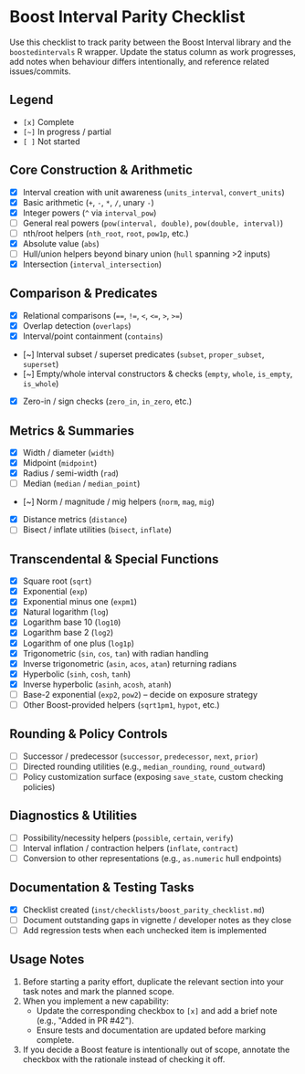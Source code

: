 # Boost Interval Parity Checklist

Use this checklist to track parity between the Boost Interval library and the `boostedintervals` R wrapper. Update the status column as work progresses, add notes when behaviour differs intentionally, and reference related issues/commits.

## Legend

- `[x]` Complete
- `[~]` In progress / partial
- `[ ]` Not started

## Core Construction & Arithmetic

- [x] Interval creation with unit awareness (`units_interval`, `convert_units`)
- [x] Basic arithmetic (`+`, `-`, `*`, `/`, unary `-`)
- [x] Integer powers (`^` via `interval_pow`)
- [ ] General real powers (`pow(interval, double)`, `pow(double, interval)`)
- [ ] nth/root helpers (`nth_root`, `root`, `pow1p`, etc.)
- [x] Absolute value (`abs`)
- [ ] Hull/union helpers beyond binary union (`hull` spanning >2 inputs)
- [x] Intersection (`interval_intersection`)

## Comparison & Predicates

- [x] Relational comparisons (`==`, `!=`, `<`, `<=`, `>`, `>=`)
- [x] Overlap detection (`overlaps`)
- [x] Interval/point containment (`contains`)
- [~] Interval subset / superset predicates (`subset`, `proper_subset`, `superset`)
- [~] Empty/whole interval constructors & checks (`empty`, `whole`, `is_empty`, `is_whole`)
- [x] Zero-in / sign checks (`zero_in`, `in_zero`, etc.)

## Metrics & Summaries

- [x] Width / diameter (`width`)
- [x] Midpoint (`midpoint`)
- [x] Radius / semi-width (`rad`)
- [ ] Median (`median` / `median_point`)
- [~] Norm / magnitude / mig helpers (`norm`, `mag`, `mig`)
- [x] Distance metrics (`distance`)
- [ ] Bisect / inflate utilities (`bisect`, `inflate`)

## Transcendental & Special Functions

- [x] Square root (`sqrt`)
- [x] Exponential (`exp`)
- [x] Exponential minus one (`expm1`)
- [x] Natural logarithm (`log`)
- [x] Logarithm base 10 (`log10`)
- [x] Logarithm base 2 (`log2`)
- [x] Logarithm of one plus (`log1p`)
- [x] Trigonometric (`sin`, `cos`, `tan`) with radian handling
- [x] Inverse trigonometric (`asin`, `acos`, `atan`) returning radians
- [x] Hyperbolic (`sinh`, `cosh`, `tanh`)
- [x] Inverse hyperbolic (`asinh`, `acosh`, `atanh`)
- [ ] Base-2 exponential (`exp2`, `pow2`) – decide on exposure strategy
- [ ] Other Boost-provided helpers (`sqrt1pm1`, `hypot`, etc.)

## Rounding & Policy Controls

- [ ] Successor / predecessor (`successor`, `predecessor`, `next`, `prior`)
- [ ] Directed rounding utilities (e.g., `median_rounding`, `round_outward`)
- [ ] Policy customization surface (exposing `save_state`, custom checking policies)

## Diagnostics & Utilities

- [ ] Possibility/necessity helpers (`possible`, `certain`, `verify`)
- [ ] Interval inflation / contraction helpers (`inflate`, `contract`)
- [ ] Conversion to other representations (e.g., `as.numeric` hull endpoints)

## Documentation & Testing Tasks

- [x] Checklist created (`inst/checklists/boost_parity_checklist.md`)
- [ ] Document outstanding gaps in vignette / developer notes as they close
- [ ] Add regression tests when each unchecked item is implemented

## Usage Notes

1. Before starting a parity effort, duplicate the relevant section into your task notes and mark the planned scope.
2. When you implement a new capability:
   - Update the corresponding checkbox to `[x]` and add a brief note (e.g., "Added in PR #42").
   - Ensure tests and documentation are updated before marking complete.
3. If you decide a Boost feature is intentionally out of scope, annotate the checkbox with the rationale instead of checking it off.
